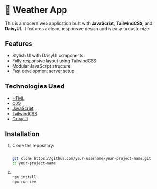 # 🌼 Weather App

This is a modern web application built with **JavaScript**, **TailwindCSS**, and **DaisyUI**.
It features a clean, responsive design and is easy to customize.

## Features

- Stylish UI with DaisyUI components
- Fully responsive layout using TailwindCSS
- Modular JavaScript structure
- Fast development server setup

## Technologies Used

- [HTML](https://www.w3schools.com/html/default.asp)
- [CSS](https://www.w3schools.com/css/default.asp)
- [JavaScript](https://developer.mozilla.org/en-US/docs/Web/JavaScript)
- [TailwindCSS](https://tailwindcss.com/)
- [DaisyUI](https://daisyui.com/)

## Installation

1. Clone the repository:

   ```bash

   git clone https://github.com/your-username/your-project-name.git
   cd your-project-name

   ```

1. ```bash

   npm install
   npm run dev

   ```
